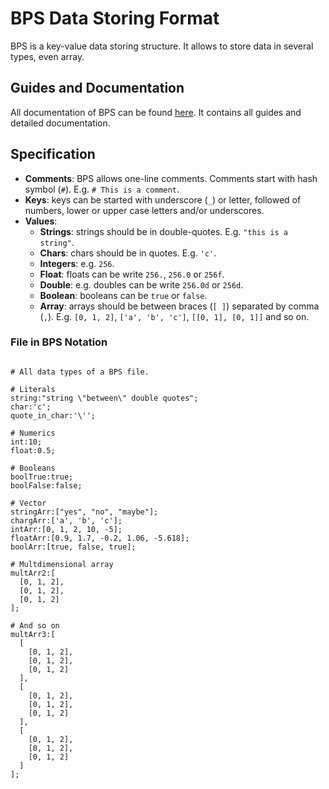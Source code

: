 # BPS Data Storing Format

BPS is a key-value data storing structure. It allows to store data in several types, even array.


## Guides and Documentation

All documentation of BPS can be found [here](https://bps-lib.github.io/). It contains all guides and detailed documentation.


## Specification

- **Comments**: BPS allows one-line comments. Comments start with hash symbol (`#`). E.g. `# This is a comment`.
- **Keys**: keys can be started with underscore (`_`) or letter, followed of numbers, lower or upper case letters and/or underscores.
- **Values**:
  * **Strings**: strings should be in double-quotes. E.g. `"this is a string"`.
  * **Chars**: chars should be in quotes. E.g. `'c'`.
  * **Integers**: e.g. `256`.
  * **Float**: floats can be write `256.`, `256.0` or `256f`.
  * **Double**: e.g. doubles can be write `256.0d` or `256d`.
  * **Boolean**: booleans can be `true` or `false`.
  * **Array**: arrays should be between braces (`[ ]`) separated by comma (`,`). E.g. `[0, 1, 2]`, `['a', 'b', 'c']`, `[[0, 1], [0, 1]]` and so on.

### File in BPS Notation

```

# All data types of a BPS file.

# Literals
string:"string \"between\" double quotes";
char:'c';
quote_in_char:'\'';

# Numerics
int:10;
float:0.5;

# Booleans
boolTrue:true;
boolFalse:false;

# Vector
stringArr:["yes", "no", "maybe"];
chargArr:['a', 'b', 'c'];
intArr:[0, 1, 2, 10, -5];
floatArr:[0.9, 1.7, -0.2, 1.06, -5.618];
boolArr:[true, false, true];

# Multdimensional array
multArr2:[
  [0, 1, 2],
  [0, 1, 2],
  [0, 1, 2]
];

# And so on
multArr3:[
  [
    [0, 1, 2],
    [0, 1, 2],
    [0, 1, 2]
  ],
  [
    [0, 1, 2],
    [0, 1, 2],
    [0, 1, 2]
  ],
  [
    [0, 1, 2],
    [0, 1, 2],
    [0, 1, 2]
  ]
];

```
